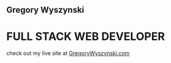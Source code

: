 ## Gregory Wyszynski
# FULL STACK WEB DEVELOPER

check out my live site at [GregoryWyszynski.com](http://gregorywyszynski.com/)